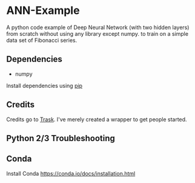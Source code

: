 # ANN-Example
A python code example of Deep Neural Network (with two hidden layers) from scratch without using any library except numpy. to train on a simple data set of Fibonacci series.

## Dependencies

* numpy

Install dependencies using [pip](https://pip.pypa.io/en/stable/)

## Credits

Credits go to [Trask](http://iamtrask.github.io/2015/07/12/basic-python-network/). I've merely created a wrapper to get people started. 

## Python 2/3 Troubleshooting 

## Conda
Install Conda https://conda.io/docs/installation.html


